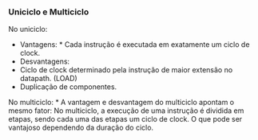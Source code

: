 ### Uniciclo e Multiciclo

No uniciclo:
* Vantagens:
        * Cada instrução é executada em exatamente um ciclo de clock.
* Desvantagens:
 * Ciclo de clock determinado pela instrução de maior extensão no datapath. (LOAD)
 * Duplicação de componentes.

No multiciclo:
	* A vantagem e desvantagem do multiciclo apontam o mesmo fator: No multiciclo, a execução de uma instrução é dividida em etapas, sendo cada uma das etapas um ciclo de clock. O que pode ser vantajoso dependendo da duração do ciclo.
